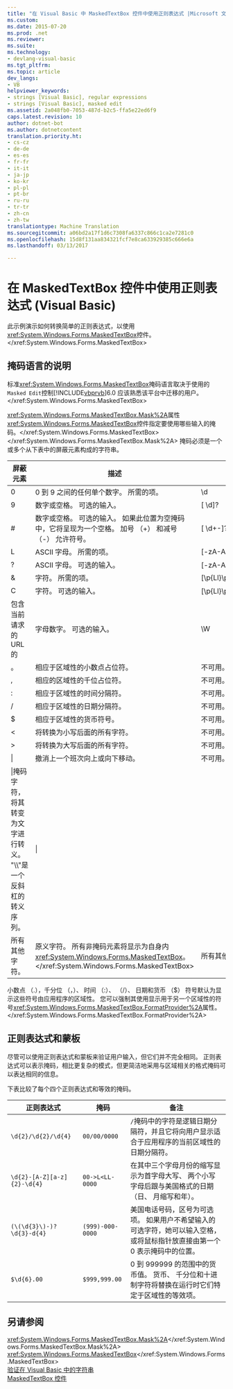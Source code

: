 ```yaml
---
title: "在 Visual Basic 中 MaskedTextBox 控件中使用正则表达式 |Microsoft 文档"
ms.custom: 
ms.date: 2015-07-20
ms.prod: .net
ms.reviewer: 
ms.suite: 
ms.technology:
- devlang-visual-basic
ms.tgt_pltfrm: 
ms.topic: article
dev_langs:
- VB
helpviewer_keywords:
- strings [Visual Basic], regular expressions
- strings [Visual Basic], masked edit
ms.assetid: 2a048fb0-7053-487d-b2c5-ffa5e22ed6f9
caps.latest.revision: 10
author: dotnet-bot
ms.author: dotnetcontent
translation.priority.ht:
- cs-cz
- de-de
- es-es
- fr-fr
- it-it
- ja-jp
- ko-kr
- pl-pl
- pt-br
- ru-ru
- tr-tr
- zh-cn
- zh-tw
translationtype: Machine Translation
ms.sourcegitcommit: a06bd2a17f1d6c7308fa6337c866c1ca2e7281c0
ms.openlocfilehash: 15d8f131aa834321fcf7e8ca633929385c666e6a
ms.lasthandoff: 03/13/2017

---
```

# <a name="using-regular-expressions-with-the-maskedtextbox-control-in-visual-basic"></a>在 MaskedTextBox 控件中使用正则表达式 (Visual Basic)
此示例演示如何转换简单的正则表达式，以使用<xref:System.Windows.Forms.MaskedTextBox>控件。</xref:System.Windows.Forms.MaskedTextBox>  
  
## <a name="description-of-the-masking-language"></a>掩码语言的说明  
 标准<xref:System.Windows.Forms.MaskedTextBox>掩码语言取决于使用的`Masked Edit`控制[!INCLUDE[vbprvb](../../../../csharp/programming-guide/concepts/linq/includes/vbprvb_md.md)]6.0 应该熟悉该平台中迁移的用户。</xref:System.Windows.Forms.MaskedTextBox>  
  
 <xref:System.Windows.Forms.MaskedTextBox.Mask%2A>属性<xref:System.Windows.Forms.MaskedTextBox>控件指定要使用哪些输入的掩码。</xref:System.Windows.Forms.MaskedTextBox> </xref:System.Windows.Forms.MaskedTextBox.Mask%2A> 掩码必须是一个或多个从下表中的屏蔽元素构成的字符串。  
  
|屏蔽元素|描述|正则表达式元素|  
|---------------------|-----------------|--------------------------------|  
|0|0 到 9 之间的任何单个数字。 所需的项。|\d|  
|9|数字或空格。 可选的输入。|[ \d]?|  
|#|数字或空格。 可选的输入。 如果此位置为空掩码中，它将呈现为一个空格。 加号 （+） 和减号 （-） 允许符号。|[ \d+-]?|  
|L|ASCII 字母。 所需的项。|[-zA-A-z]|  
|?|ASCII 字母。 可选的输入。|[-zA-A-z]？|  
|&|字符。 所需的项。|[\p{Ll}\p{Lu}\p{Lt}\p{Lm}\p{Lo}]|  
|C|字符。 可选的输入。|[\p{Ll}\p{Lu}\p{Lt}\p{Lm}\p{Lo}]？|  
|包含当前请求的 URL 的|字母数字。 可选的输入。|\W|  
|。|相应于区域性的小数点占位符。|不可用。|  
|,|相应的区域性的千位占位符。|不可用。|  
|:|相应于区域性的时间分隔符。|不可用。|  
|/|相应于区域性的日期分隔符。|不可用。|  
|$|相应于区域性的货币符号。|不可用。|  
|\<|将转换为小写后面的所有字符。|不可用。|  
|>|将转换为大写后面的所有字符。|不可用。|  
|&#124;|撤消上一个班次向上或向下移动。|不可用。|  
|\|掩码字符，将其转变为文字进行转义。 "\\\\"是一个反斜杠的转义序列。|\|  
|所有其他字符。|原义字符。 所有非掩码元素将显示为自身内<xref:System.Windows.Forms.MaskedTextBox>。</xref:System.Windows.Forms.MaskedTextBox>|所有其他字符。|  
  
 小数点 （.），千分位 （，）、 时间 （:）、 （/）、 日期和货币 （$） 符号默认为显示这些符号由应用程序的区域性。 您可以强制其使用显示用于另一个区域性的符号<xref:System.Windows.Forms.MaskedTextBox.FormatProvider%2A>属性。</xref:System.Windows.Forms.MaskedTextBox.FormatProvider%2A>  
  
## <a name="regular-expressions-and-masks"></a>正则表达式和蒙板  
 尽管可以使用正则表达式和蒙板来验证用户输入，但它们并不完全相同。 正则表达式可以表示掩码，相比更复杂的模式，但更简洁地采用与区域相关的格式掩码可以表达相同的信息。  
  
 下表比较了每个四个正则表达式和等效的掩码。  
  
|正则表达式|掩码|备注|  
|------------------------|----------|-----------|  
|`\d{2}/\d{2}/\d{4}`|`00/00/0000`|`/`掩码中的字符是逻辑日期分隔符，并且它将向用户显示适合于应用程序的当前区域性的日期分隔符。|  
|`\d{2}-[A-Z][a-z]{2}-\d{4}`|`00->L<LL-0000`|在其中三个字母月份的缩写显示为首字母大写、 两个小写字母后跟与美国格式的日期 （日、 月缩写和年）。|  
|`(\(\d{3}\)-)?\d{3}-d{4}`|`(999)-000-0000`|美国电话号码，区号为可选项。 如果用户不希望输入的可选字符，她可以输入空格，或将鼠标指针放直接由第一个 0 表示掩码中的位置。|  
|`$\d{6}.00`|`$999,999.00`|0 到 999999 的范围中的货币值。 货币、 千分位和十进制字符将替换在运行时它们特定于区域性的等效项。|  
  
## <a name="see-also"></a>另请参阅  
 <xref:System.Windows.Forms.MaskedTextBox.Mask%2A></xref:System.Windows.Forms.MaskedTextBox.Mask%2A>   
 <xref:System.Windows.Forms.MaskedTextBox></xref:System.Windows.Forms.MaskedTextBox>   
 [验证在 Visual Basic 中的字符串](../../../../visual-basic/programming-guide/language-features/strings/validating-strings.md)   
 [MaskedTextBox 控件](http://msdn.microsoft.com/library/235d6121-027d-481d-8d59-4f6794d15d0c)
